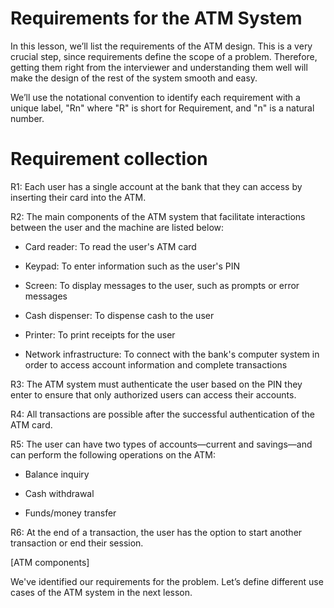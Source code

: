 # Requirements for the ATM System
In this lesson, we’ll list the requirements of the ATM design. This is a very crucial step, since requirements define the scope of a problem. Therefore, getting them right from the interviewer and understanding them well will make the design of the rest of the system smooth and easy.

We’ll use the notational convention to identify each requirement with a unique label, "Rn" where "R" is short for Requirement, and "n" is a natural number.


# Requirement collection
R1: Each user has a single account at the bank that they can access by inserting their card into the ATM.

R2: The main components of the ATM system that facilitate interactions between the user and the machine are listed below:

- Card reader: To read the user's ATM card

- Keypad: To enter information such as the user's PIN

- Screen: To display messages to the user, such as prompts or error messages

- Cash dispenser: To dispense cash to the user

- Printer: To print receipts for the user

- Network infrastructure: To connect with the bank's computer system in order to access account information and complete transactions

R3: The ATM system must authenticate the user based on the PIN they enter to ensure that only authorized users can access their accounts.

R4: All transactions are possible after the successful authentication of the ATM card.

R5: The user can have two types of accounts—current and savings—and can perform the following operations on the ATM:

- Balance inquiry

- Cash withdrawal

- Funds/money transfer

R6: At the end of a transaction, the user has the option to start another transaction or end their session.

[ATM components]

We've identified our requirements for the problem. Let’s define different use cases of the ATM system in the next lesson.
